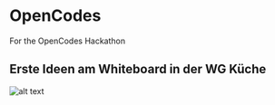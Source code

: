 # OpenCodes
For the OpenCodes Hackathon

## Erste Ideen am Whiteboard in der WG Küche

![alt text]("/System/FirstIdear.jpeg")
